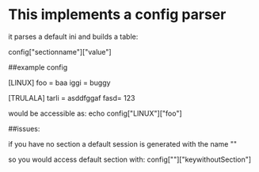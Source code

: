 # This implements a config parser


it parses a default ini and builds
a table:

config["sectionname"]["value"]


##example config


  [LINUX]
  foo = baa
  iggi = buggy


  [TRULALA]
  tarli = asddfggaf
  fasd= 123


would be accessible as:
  echo config["LINUX"]["foo"]



##issues:

  if you have no section a default session is generated
  with the name ""

  so you would access default section with:
    config[""]["keywithoutSection"]
